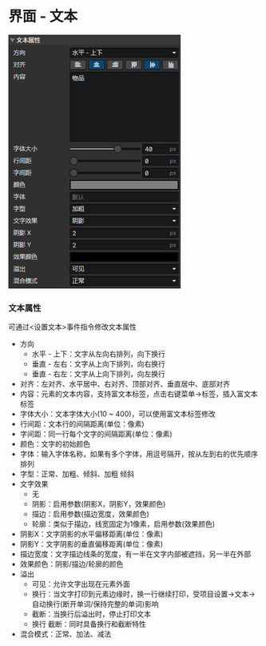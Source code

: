 # 界面 - 文本

![](img/ui-text-1.png)

### 文本属性

可通过<设置文本>事件指令修改文本属性

- 方向
  - 水平 - 上下：文字从左向右排列，向下换行
  - 垂直 - 左右：文字从上向下排列，向右换行
  - 垂直 - 右左：文字从上向下排列，向左换行
- 对齐：左对齐、水平居中、右对齐、顶部对齐、垂直居中、底部对齐
- 内容：元素的文本内容，支持富文本标签，点击右键菜单->标签，插入富文本标签
- 字体大小：文本字体大小(10 ~ 400)，可以使用富文本标签修改
- 行间距：文本行的间隔距离(单位：像素)
- 字间距：同一行每个文字的间隔距离(单位：像素)
- 颜色：文字的初始颜色
- 字体：输入字体名称，如果有多个字体，用逗号隔开，按从左到右的优先顺序排列
- 字型：正常、加粗、倾斜、加粗 倾斜
- 文字效果
  - 无
  - 阴影：启用参数(阴影X，阴影Y，效果颜色)
  - 描边：启用参数(描边宽度，效果颜色)
  - 轮廓：类似于描边，线宽固定为1像素，启用参数(效果颜色)
- 阴影X：文字阴影的水平偏移距离(单位：像素)
- 阴影Y：文字阴影的垂直偏移距离(单位：像素)
- 描边宽度：文字描边线条的宽度，有一半在文字内部被遮挡，另一半在外部
- 效果颜色：阴影/描边/轮廓的颜色
- 溢出
  - 可见：允许文字出现在元素外面
  - 换行：当文字打印到元素边缘时，换一行继续打印，受项目设置->文本->自动换行(断开单词/保持完整的单词)影响
  - 截断：当换行后溢出时，停止打印文本
  - 换行 截断：同时具备换行和截断特性
- 混合模式：正常、加法、减法
